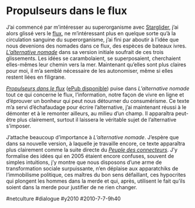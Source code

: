 # Propulseurs dans le flux

J’ai commencé par m’intéresser au superorganisme avec [Starglider](#starglider), j’ai alors glissé vers le [flux](#flux), ne m’intéressant plus en quelque sorte qu’à la circulation sanguine du superorganisme, j’ai fini par aboutir à l’idée que nous devenions des nomades dans ce flux, des espèces de bateaux ivres.
*[L’alternative nomade](../../books/alternative-nomade.md)* dans sa version initiale soufrait de ces trois glissements. Les idées se carambolaient, se superposaient, cherchaient elles-mêmes leur chemin vers la mer. Maintenant qu’elles sont plus claires pour moi, il m’a semblé nécessaire de les autonomiser, même si elles restent liées en filigrane.

*[Propulseurs dans le flux](../../page/propulseurs-dans-le-flux)* ([ePub disponible](http://txt.tcrouzet.com/fluxus.epub)) puise dans *L’alternative nomade* tout ce qui concerne le flux, l’information, notre façon de vivre en ligne et d’éprouver un bonheur qui peut nous détourner du consumérisme. Ce texte m’a servi d’échafaudage pour écrire l’alternative, j’ai maintenant réussi à le démonter et à le remonter ailleurs, au milieu d’un champ. Il apparaîtra peut-être plus clairement, surtout il laissera le véritable sujet de l’alternative s’imposer.

J’attache beaucoup d’importance à *L’alternative nomade*. J’espère que dans sa nouvelle version, à laquelle je travaille encore, ce texte apparaîtra plus clairement comme la suite directe du *[Peuple des connecteurs](../../page/le-peuple-des-connecteurs)*. J’y formalise des idées qui en 2005 étaient encore confuses, souvent de simples intuitions, j’y montre que nous disposons d’une arme de transformation sociale surpuissante, n’en déplaise aux apparatchiks de l’immobilisme politique, ces maîtres du bon sens défaillant, ces hypocrites qui plongent les hommes dans la merde et qui, après, utilisent le fait qu’ils soient dans la merde pour justifier de ne rien changer.

#netculture #dialogue #y2010 #2010-7-7-9h40

